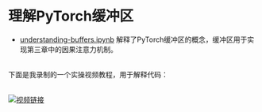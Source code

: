 # 理解PyTorch缓冲区

- [understanding-buffers.ipynb](understanding-buffers.ipynb) 解释了PyTorch缓冲区的概念，缓冲区用于实现第三章中的因果注意力机制。

<br>
下面是我录制的一个实操视频教程，用于解释代码：

<br>
<br>

[![视频链接](https://img.youtube.com/vi/PetlIokI9Ao/0.jpg)](https://www.youtube.com/watch?v=PetlIokI9Ao)